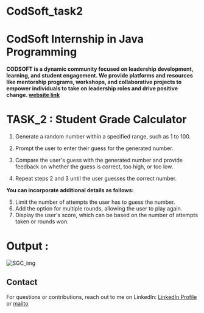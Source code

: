# CodSoft_task2

# CodSoft Internship in Java Programming  

**CODSOFT is a dynamic community focused on leadership development, learning, and student engagement. We provide platforms and resources like mentorship programs, workshops, and collaborative projects to empower individuals to take on leadership roles and drive positive change.  [website link](https://www.codsoft.in)**

# TASK_2 : Student Grade Calculator

1. Generate a random number within a specified range, such as 1 to 100.

2. Prompt the user to enter their guess for the generated number.

3. Compare the user's guess with the generated number and provide feedback on whether the guess
   is correct, too high, or too low.

4. Repeat steps 2 and 3 until the user guesses the correct number.

**You can incorporate additional details as follows:**

5. Limit the number of attempts the user has to guess the number.
6. Add the option for multiple rounds, allowing the user to play again.
7. Display the user's score, which can be based on the number of attempts taken or rounds won.

 # Output :
 ![SGC_img](https://github.com/user-attachments/assets/8d523057-d2e0-4409-8d7e-45c1cc9cd0b3)

## Contact
For questions or contributions, reach out to me on LinkedIn:
[ LinkedIn Profile](https://www.linkedin.com/in/jyoti-pal-941229329)  or [mailto](jyotipal9503@gmail.com)
